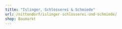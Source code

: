 ```yaml
---
title: "Islinger, Schlosserei & Schmiede"
url: /nittendorf/islinger-schlosserei-und-schmiede/
shop: Baumarkt
---
```

